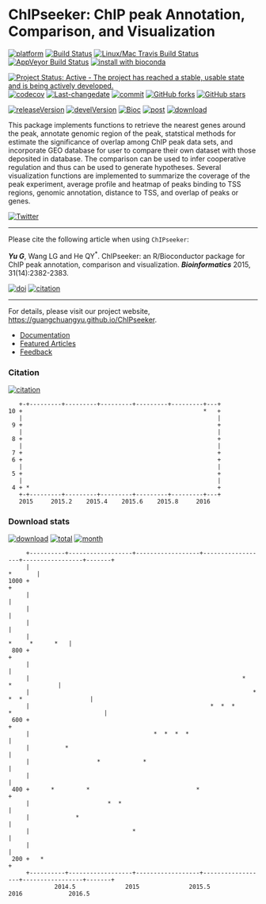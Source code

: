 ChIPseeker: ChIP peak Annotation, Comparison, and Visualization
===============================================================

[![platform](http://www.bioconductor.org/shields/availability/devel/ChIPseeker.svg)](https://www.bioconductor.org/packages/devel/bioc/html/ChIPseeker.html#archives) [![Build Status](http://www.bioconductor.org/shields/build/devel/bioc/ChIPseeker.svg)](https://bioconductor.org/checkResults/devel/bioc-LATEST/ChIPseeker/) [![Linux/Mac Travis Build Status](https://img.shields.io/travis/GuangchuangYu/ChIPseeker/master.svg?label=Mac%20OSX%20%26%20Linux)](https://travis-ci.org/GuangchuangYu/ChIPseeker) [![AppVeyor Build Status](https://img.shields.io/appveyor/ci/Guangchuangyu/ChIPseeker/master.svg?label=Windows)](https://ci.appveyor.com/project/GuangchuangYu/ChIPseeker) [![install with bioconda](https://img.shields.io/badge/install%20with-bioconda-green.svg?style=flat)](http://bioconda.github.io/recipes/bioconductor-chipseeker/README.html)

[![Project Status: Active - The project has reached a stable, usable state and is being actively developed.](http://www.repostatus.org/badges/latest/active.svg)](http://www.repostatus.org/#active) [![codecov](https://codecov.io/gh/GuangchuangYu/ChIPseeker/branch/master/graph/badge.svg)](https://codecov.io/gh/GuangchuangYu/ChIPseeker/) [![Last-changedate](https://img.shields.io/badge/last%20change-2016--08--16-green.svg)](https://github.com/GuangchuangYu/ChIPseeker/commits/master) [![commit](http://www.bioconductor.org/shields/commits/bioc/ChIPseeker.svg)](https://www.bioconductor.org/packages/devel/bioc/html/ChIPseeker.html#svn_source) [![GitHub forks](https://img.shields.io/github/forks/GuangchuangYu/ChIPseeker.svg)](https://github.com/GuangchuangYu/ChIPseeker/network) [![GitHub stars](https://img.shields.io/github/stars/GuangchuangYu/ChIPseeker.svg)](https://github.com/GuangchuangYu/ChIPseeker/stargazers)

[![releaseVersion](https://img.shields.io/badge/release%20version-1.8.9-green.svg?style=flat)](https://bioconductor.org/packages/ChIPseeker) [![develVersion](https://img.shields.io/badge/devel%20version-1.9.5-green.svg?style=flat)](https://github.com/GuangchuangYu/ChIPseeker) [![Bioc](http://www.bioconductor.org/shields/years-in-bioc/ChIPseeker.svg)](https://www.bioconductor.org/packages/devel/bioc/html/ChIPseeker.html#since) [![post](http://www.bioconductor.org/shields/posts/ChIPseeker.svg)](https://support.bioconductor.org/t/ChIPseeker/) [![download](http://www.bioconductor.org/shields/downloads/ChIPseeker.svg)](https://bioconductor.org/packages/stats/bioc/ChIPseeker/)

This package implements functions to retrieve the nearest genes around the peak, annotate genomic region of the peak, statstical methods for estimate the significance of overlap among ChIP peak data sets, and incorporate GEO database for user to compare their own dataset with those deposited in database. The comparison can be used to infer cooperative regulation and thus can be used to generate hypotheses. Several visualization functions are implemented to summarize the coverage of the peak experiment, average profile and heatmap of peaks binding to TSS regions, genomic annotation, distance to TSS, and overlap of peaks or genes.

[![Twitter](https://img.shields.io/twitter/url/https/github.com/GuangchuangYu/ChIPseeker.svg?style=social)](https://twitter.com/intent/tweet?hashtags=ChIPseeker&url=https://guangchuangyu.github.io/ChIPseeker)

------------------------------------------------------------------------

Please cite the following article when using `ChIPseeker`:

***Yu G***, Wang LG and He QY<sup>\*</sup>. ChIPseeker: an R/Bioconductor package for ChIP peak annotation, comparison and visualization. ***Bioinformatics*** 2015, 31(14):2382-2383.

[![doi](https://img.shields.io/badge/doi-10.1093/bioinformatics/btv145-green.svg?style=flat)](http://dx.doi.org/10.1093/bioinformatics/btv145) [![citation](https://img.shields.io/badge/cited%20by-14-green.svg?style=flat)](https://scholar.google.com.hk/scholar?oi=bibs&hl=en&cites=12053363057899219488)

------------------------------------------------------------------------

For details, please visit our project website, <https://guangchuangyu.github.io/ChIPseeker>.

-   [Documentation](https://guangchuangyu.github.io/ChIPseeker/documentation/)
-   [Featured Articles](https://guangchuangyu.github.io/ChIPseeker/featuredArticles/)
-   [Feedback](https://guangchuangyu.github.io/ChIPseeker/#feedback)

### Citation

[![citation](https://img.shields.io/badge/cited%20by-14-green.svg?style=flat)](https://scholar.google.com.hk/scholar?oi=bibs&hl=en&cites=12053363057899219488)

       +-+---------+---------+---------+---------+---------+---+
    10 +                                                   *   +
       |                                                       |
     9 +                                                       +
       |                                                       |
     8 +                                                       +
       |                                                       |
     7 +                                                       +
     6 +                                                       +
       |                                                       |
     5 +                                                       +
       |                                                       |
     4 + *                                                     +
       +-+---------+---------+---------+---------+---------+---+
       2015     2015.2    2015.4    2015.6    2015.8     2016   

### Download stats

[![download](http://www.bioconductor.org/shields/downloads/ChIPseeker.svg)](https://bioconductor.org/packages/stats/bioc/ChIPseeker/) [![total](https://img.shields.io/badge/downloads-16808/total-blue.svg?style=flat)](https://bioconductor.org/packages/stats/bioc/ChIPseeker/) [![month](https://img.shields.io/badge/downloads-861/month-blue.svg?style=flat)](https://bioconductor.org/packages/stats/bioc/ChIPseeker/)

         +----------+------------------+------------------+------------------+-----------------+-------+
         |                                                                                     *       |
    1000 +                                                                                             +
         |                                                                                             |
         |                                                                                             |
         |                                                                                             |
         |                                                                            *     *      *   |
     800 +                                                                                             +
         |                                                                                             |
         |                                                            *                  *             |
         |                                                               *      *  *                   |
         |                                                   *  *  *        *                          |
     600 +                                                                                             +
         |                                   *  *  *  *                                                |
         |          *                                                                                  |
         |                   *            *                                                            |
         |                                                                                             |
     400 +      *         *                              *                                             +
         |                      *  *                                                                   |
         |             *                                                                               |
         |                             *                                                               |
         |                                                                                             |
     200 +   *                                                                                         +
         +----------+------------------+------------------+------------------+-----------------+-------+
                 2014.5              2015              2015.5              2016             2016.5
